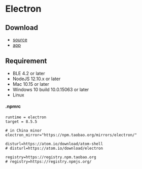 # Electron

## Download

- [source](https://focus-resource.oss-cn-beijing.aliyuncs.com/universal/crimson-sdk-prebuild/1.0.4/node/cmsn-electron-demo.zip)
- [app](https://focus-resource.oss-cn-beijing.aliyuncs.com/universal/crimson-sdk-prebuild/1.0.4/node/cmsn-electron-demo.zip)

## Requirement

- BLE 4.2 or later
- NodeJS 12.10.x or later
- Mac 10.15 or later
- Windows 10 build 10.0.15063 or later
- Linux

#### .npmrc

```text
runtime = electron
target = 8.5.5

# in China minor
electron_mirror="https://npm.taobao.org/mirrors/electron/"

disturl=https://atom.io/download/atom-shell
# disturl=https://atom.io/download/electron

registry=https://registry.npm.taobao.org
# registry=https://registry.npmjs.org/
```
